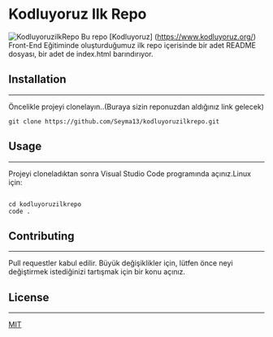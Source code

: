 # Kodluyoruz Ilk Repo

![KodluyoruzilkRepo]()
Bu repo [Kodluyoruz] (https://www.kodluyoruz.org/)
Front-End Eğitiminde oluşturduğumuz ilk repo içerisinde bir adet README dosyası, bir adet de index.html barındırıyor.

## Installation
***

Öncelikle projeyi clonelayın..(Buraya sizin reponuzdan aldığınız link gelecek)

```
git clone https://github.com/Seyma13/kodluyoruzilkrepo.git
```

## Usage
***

Projeyi cloneladıktan sonra Visual Studio Code programında açınız.Linux için:

```

cd kodluyoruzilkrepo
code .

```
## Contributing
***
Pull requestler kabul edilir. Büyük değişiklikler için, lütfen önce neyi değiştirmek istediğinizi tartışmak için bir konu açınız.

## License
***
[MIT](https://choosealicense.com/licenses/mit/)
